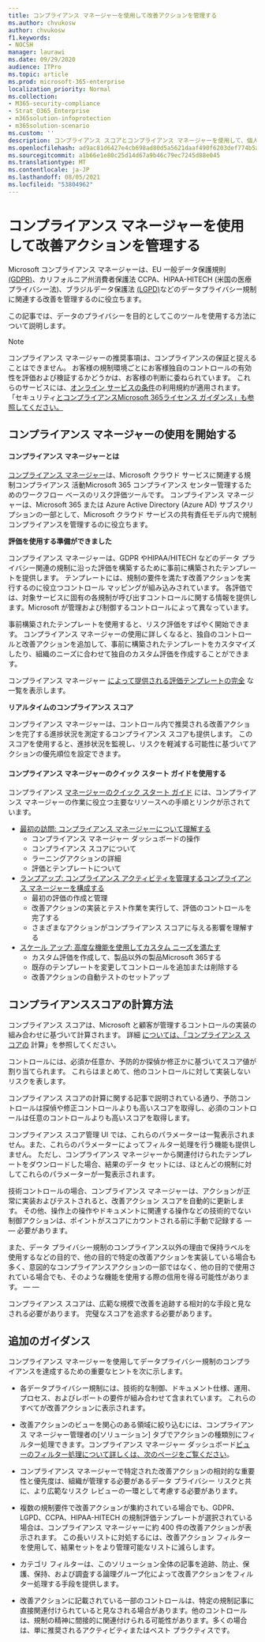 ```yaml
---
title: コンプライアンス マネージャーを使用して改善アクションを管理する
ms.author: chvukosw
author: chvukosw
f1.keywords:
- NOCSH
manager: laurawi
ms.date: 09/29/2020
audience: ITPro
ms.topic: article
ms.prod: microsoft-365-enterprise
localization_priority: Normal
ms.collection:
- M365-security-compliance
- Strat_O365_Enterprise
- m365solution-infoprotection
- m365solution-scenario
ms.custom: ''
description: コンプライアンス スコアとコンプライアンス マネージャーを使用して、個人データの保護レベルを向上させる方法について学習します。
ms.openlocfilehash: ad9ac81d6427e4cb698ad80d5a5621daaf490f6203def774b5aea91fc2418ba5
ms.sourcegitcommit: a1b66e1e80c25d14d67a9b46c79ec7245d88e045
ms.translationtype: MT
ms.contentlocale: ja-JP
ms.lasthandoff: 08/05/2021
ms.locfileid: "53804962"
---
```

# <a name="use-compliance-manager-to-manage-improvement-actions"></a>コンプライアンス マネージャーを使用して改善アクションを管理する

Microsoft コンプライアンス マネージャーは、EU 一般データ保護規則 [(GDPR)](/compliance/regulatory/gdpr)、カリフォルニア州消費者保護法 CCPA、HIPAA-HITECH (米国の医療プライバシー法)、ブラジルデータ保護法 [(LGPD)](/compliance/regulatory/ccpa-faq)などのデータプライバシー規制に関連する改善を管理するのに役立ちます。

この記事では、データのプライバシーを目的としてこのツールを使用する方法について説明します。

> [!NOTE]
> コンプライアンス マネージャーの推奨事項は、コンプライアンスの保証と捉えることはできません。 お客様の規制環境ごとにお客様独自のコントロールの有効性を評価および検証するかどうかは、お客様の判断に委ねられています。 これらのサービスには、[オンライン サービスの条件](https://go.microsoft.com/fwlink/?linkid=2108910)の利用規約が適用されます。 「セキュリティ[とコンプライアンスMicrosoft 365ライセンス ガイダンス」も参照してください。](/office365/servicedescriptions/microsoft-365-service-descriptions/microsoft-365-tenantlevel-services-licensing-guidance/microsoft-365-security-compliance-licensing-guidance#compliance-manager)

## <a name="getting-started-with-compliance-manager"></a>コンプライアンス マネージャーの使用を開始する

#### <a name="what-is-compliance-manager"></a>コンプライアンス マネージャーとは

[コンプライアンス マネージャー](../compliance/compliance-manager.md)は、Microsoft クラウド サービスに関連する規制コンプライアンス 活動Microsoft 365 コンプライアンス センター管理するためのワークフロー ベースのリスク評価ツールです。 コンプライアンス マネージャーは、Microsoft 365 または Azure Active Directory (Azure AD) サブスクリプションの一部として、Microsoft クラウド サービスの共有責任モデル内で規制コンプライアンスを管理するのに役立ちます。

**評価を使用する準備ができました**

コンプライアンス マネージャーは、GDPR や[](../compliance/compliance-manager-assessments.md)HIPAA/HITECH などのデータ プライバシー関連の規制に沿った評価を構築するために事前に構築されたテンプレートを提供します。 テンプレートには、規制の要件を満たす改善アクションを実行するのに役立つコントロール マッピングが組み込みされています。 各評価では、対象サービスに固有の各規制が呼び出すコントロールに関する情報を提供します。Microsoft が管理および制御するコントロールによって異なっています。

事前構築されたテンプレートを使用すると、リスク評価をすばやく開始できます。 コンプライアンス マネージャーの使用に詳しくなると、独自のコントロールと改善アクションを追加して、事前に構築されたテンプレートをカスタマイズしたり、組織のニーズに合わせて独自のカスタム評価を作成することができます。

コンプライアンス マネージャー [によって提供される評価テンプレートの完全](../compliance/compliance-manager-templates-list.md) な一覧を表示します。

**リアルタイムのコンプライアンス スコア**

コンプライアンス マネージャーは、コントロール内で推奨される改善アクションを完了する進捗状況を測定するコンプライアンス スコアも提供します。 このスコアを使用すると、進捗状況を監視し、リスクを軽減する可能性に基づいてアクションの優先順位を設定できます。

#### <a name="use-the-compliance-manager-quickstart-guide"></a>コンプライアンス マネージャーのクイック スタート ガイドを使用する

コンプライアンス [マネージャーのクイック スタート ガイド](../compliance/compliance-manager-quickstart.md) には、コンプライアンス マネージャーの作業に役立つ主要なリソースへの手順とリンクが示されています。

- [最初の訪問: コンプライアンス マネージャーについて理解する](../compliance/compliance-manager-quickstart.md#first-visit-get-to-know-compliance-manager)
    - コンプライアンス マネージャー ダッシュボードの操作
    - コンプライアンス スコアについて
    - ラーニングアクションの詳細
    - 評価とテンプレートについて
- [ランプアップ: コンプライアンス アクティビティを管理するコンプライアンス マネージャーを構成する](../compliance/compliance-manager-quickstart.md#ramping-up-configure-compliance-manager-to-manage-your-compliance-activities)
    - 最初の評価の作成と管理
    - 改善アクションの実装とテスト作業を実行して、評価のコントロールを完了する
    - さまざまなアクションがコンプライアンス スコアに与える影響を理解する
- [スケール アップ: 高度な機能を使用してカスタム ニーズを満たす](../compliance/compliance-manager-quickstart.md#scaling-up-use-advanced-functionality-to-meet-your-custom-needs)
    - カスタム評価を作成して、製品以外の製品Microsoft 365する
    - 既存のテンプレートを変更してコントロールを追加または削除する
    - 改善アクションの自動テストのセットアップ

## <a name="how-your-compliance-score-is-calculated"></a>コンプライアンススコアの計算方法

コンプライアンス スコアは、Microsoft と顧客が管理するコントロールの実装の組み合わせに基づいて計算されます。 詳細 [については、「コンプライアンス スコアの](../compliance/compliance-score-calculation.md) 計算」を参照してください。

コントロールには、必須か任意か、予防的か探偵か修正かに基づいてスコア値が割り当てられます。 これらはまとめて、他のコントロールに対して実装しないリスクを表します。

コンプライアンス スコアの計算に関する記事で説明されている通り、予防コントロールは探偵や修正コントロールよりも高いスコアを取得し、必須のコントロールは任意のコントロールよりも高いスコアを取得します。

コンプライアンス スコア管理 UI では、これらのパラメーターは一覧表示されません。また、これらのパラメーターによってフィルター処理を行う機能も提供しません。 ただし、コンプライアンス マネージャーから関連付けられたテンプレートをダウンロードした場合、結果のデータ セットには、ほとんどの規制に対してこれらのパラメーターが一覧表示されます。

技術コントロールの場合、コンプライアンス マネージャーは、アクションが正常に実装およびテストされると、改善アクション スコアを自動的に更新します。 その他、操作上の操作やドキュメントに関連する操作などの技術的でない制御アクションは、ポイントがスコアにカウントされる前に手動で記録する &mdash; &mdash; 必要があります。

また、データ プライバシー規制のコンプライアンス以外の理由で保持ラベルを使用するなどの目的で、他の目的で特定の改善アクションを実装している場合も多く、意図的なコンプライアンスアクションの一部ではなく、他の目的で使用されている場合でも、そのような機能を使用する際の信用を得る可能性があります。 &mdash; &mdash;

コンプライアンス スコアは、広範な規模で改善を追跡する相対的な手段と見なされる必要があります。 完璧なスコアを追求する必要があります。

## <a name="additional-guidance"></a>追加のガイダンス

コンプライアンス マネージャーを使用してデータプライバシー規制のコンプライアンスを達成するための重要なヒントを次に示します。

- 各データプライバシー規制には、技術的な制御、ドキュメント仕様、運用、プロセス、およびレポートの要件が組み合わせて含まれています。 これらのすべてが改善アクションに表示されます。

- 改善アクションのビューを関心のある領域に絞り込むには、コンプライアンス マネージャー管理者の[ソリューション] タブでアクションの種類別にフィルター処理できます。コンプライアンス マネージャー ダッシュボード[ビューのフィルター処理について詳しくは、次のページをご覧ください](../compliance/compliance-manager-setup.md#filtering-your-dashboard-view)。

- コンプライアンス マネージャーで特定された改善アクションの相対的な重要性と優先度は、組織が管理する必要があるデータ プライバシー リスクと共に、より広範なリスク レビューの一環として考慮する必要があります。

- 複数の規制要件で改善アクションが集約されている場合でも、GDPR、LGPD、CCPA、HIPAA-HITECH の規制評価テンプレートが選択されている場合は、コンプライアンス マネージャーに約 400 件の改善アクションが表示されます。 この長いリストに対処するには、改善アクション フィルターを使用して、結果セットをより管理可能なリストに減らします。

- カテゴリ フィルターは、このソリューション全体の記事を追跡、防止、保護、保持、および調査する論理グループ化によって改善アクションをフィルター処理する手段を提供します。

- 改善アクションに記載されている一部のコントロールは、特定の規制記事に直接関連付けられていると見なされる場合があります。他のコントロールは、規制の精神に間接的に関連付けられる可能性があります。多くの場合は、単に推奨されるアクティビティまたはベスト プラクティスです。